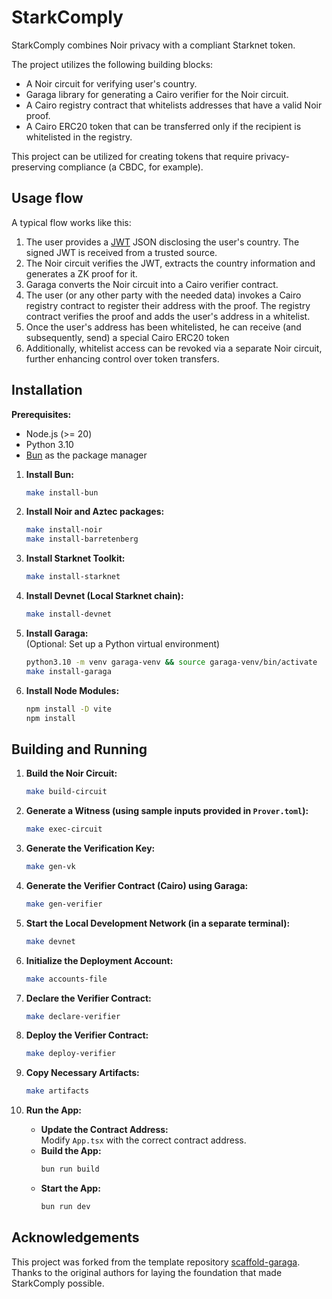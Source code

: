 # StarkComply

StarkComply combines Noir privacy with a compliant Starknet token.

The project utilizes the following building blocks:
- A Noir circuit for verifying user's country.
- Garaga library for generating a Cairo verifier for the Noir circuit.
- A Cairo registry contract that whitelists addresses that have a valid Noir proof.
- A Cairo ERC20 token that can be transferred only if the recipient is whitelisted in the registry.

This project can be utilized for creating tokens that require privacy-preserving compliance (a CBDC, for example).

## Usage flow

A typical flow works like this:

1. The user provides a [JWT](https://jwt.io/) JSON disclosing the user's country. The signed JWT is received from a trusted source.
1. The Noir circuit verifies the JWT, extracts the country information and generates a ZK proof for it.
1. Garaga converts the Noir circuit into a Cairo verifier contract.
1. The user (or any other party with the needed data) invokes a Cairo registry contract to register their address with the proof. The registry contract verifies the proof and adds the user's address in a whitelist.
1. Once the user's address has been whitelisted, he can receive (and subsequently, send) a special Cairo ERC20 token
1. Additionally, whitelist access can be revoked via a separate Noir circuit, further enhancing control over token transfers.

## Installation

**Prerequisites:**
- Node.js (>= 20)
- Python 3.10
- [Bun](https://bun.sh/) as the package manager

1. **Install Bun:**  
   ```sh
   make install-bun
   ```

2. **Install Noir and Aztec packages:**  
   ```sh
   make install-noir
   make install-barretenberg
   ```

3. **Install Starknet Toolkit:**  
   ```sh
   make install-starknet
   ```

4. **Install Devnet (Local Starknet chain):**  
   ```sh
   make install-devnet
   ```

5. **Install Garaga:**  
   (Optional: Set up a Python virtual environment)  
   ```sh
   python3.10 -m venv garaga-venv && source garaga-venv/bin/activate
   make install-garaga
   ```

6. **Install Node Modules:**  
   ```sh
   npm install -D vite
   npm install
   ```

## Building and Running

1. **Build the Noir Circuit:**  
   ```sh
   make build-circuit
   ```

2. **Generate a Witness (using sample inputs provided in `Prover.toml`):**  
   ```sh
   make exec-circuit
   ```

3. **Generate the Verification Key:**  
   ```sh
   make gen-vk
   ```

4. **Generate the Verifier Contract (Cairo) using Garaga:**  
   ```sh
   make gen-verifier
   ```

5. **Start the Local Development Network (in a separate terminal):**  
   ```sh
   make devnet
   ```

6. **Initialize the Deployment Account:**  
   ```sh
   make accounts-file
   ```

7. **Declare the Verifier Contract:**  
   ```sh
   make declare-verifier
   ```

8. **Deploy the Verifier Contract:**  
   ```sh
   make deploy-verifier
   ```

9. **Copy Necessary Artifacts:**  
   ```sh
   make artifacts
   ```

10. **Run the App:**
    - **Update the Contract Address:**  
      Modify `App.tsx` with the correct contract address.
    - **Build the App:**  
      ```sh
      bun run build
      ```
    - **Start the App:**  
      ```sh
      bun run dev
      ```

## Acknowledgements

This project was forked from the template repository [scaffold-garaga](https://github.com/m-kus/scaffold-garaga). Thanks to the original authors for laying the foundation that made StarkComply possible.
